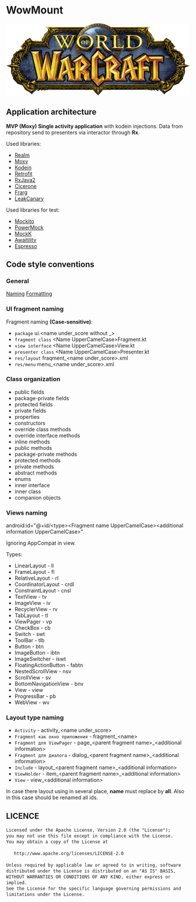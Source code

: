 # WowMount


![logo](./app/src/main/res/drawable-mdpi/drawable_logo.png)


Application architecture
---

**MVP (Moxy) Single activity application** with kodein injections.
Data from repository send to presenters via interactor through **Rx**.

Used libraries:

* [Realm](https://realm.io/)
* [Moxy](https://github.com/Arello-Mobile/Moxy)
* [Kodein](https://kodein.org/di)
* [Retrofit](https://github.com/square/retrofit)
* [RxJava2](https://github.com/ReactiveX/RxJava)
* [Cicerone](https://github.com/terrakok/Cicerone)
* [Frarg](https://github.com/Riningan/Frarg)
* [LeakCanary](https://github.com/square/leakcanary)


Used libraries for test:

* [Mockito](https://github.com/mockito/mockito)
* [PowerMock](https://github.com/powermock/powermock)
* [MockK](https://mockk.io/)
* [Awaitility](https://github.com/awaitility/awaitility)
* [Espresso](https://developer.android.com/training/testing/espresso)


Code style conventions 
---

### General

[Naming](https://kotlinlang.org/docs/reference/coding-conventions.html#naming-rules)
[Formatting](https://kotlinlang.org/docs/reference/coding-conventions.html#formatting)


### UI fragment naming

Fragment naming **(Case-sensitive)**:
* `package` ui.\<name under\_score without \_\> 
* `fragment class` \<Name UpperCamelCase\>Fragment.kt
* `view interface` \<Name UpperCamelCase\>View.kt
* `presenter class` \<Name UpperCamelCase\>Presenter.kt
* `res/layout` fraqment\_\<name under_score\>.xml
* `res/menu` menu\_\<name under_score\>.xml


### Class organization

* public fields
* package-private fields
* protected fields
* private fields
* properties
* constructors
* override class methods
* override interface methods
* inline methods
* public methods
* package-private methods
* protected methods
* private methods
* abstract methods
* enums
* inner interface
* inner class
* companion objects


### Views naming

android:id="@+id/\<type\>\<Fragment name UpperCamelCase\>\<additional information UpperCamelCase\>".

Ignoring AppCompat in view.

Types: 
* LinearLayout - ll
* FrameLayout - fl
* RelativeLayout - rl
* CoordinatorLayout - crdl
* ConstraintLayout - cnsl
* TextView - tv
* ImageView - iv
* RecyclerView - rv
* TabLayout - tl
* ViewPager - vp
* CheckBox - cb
* Switch - swt
* ToolBar - tlb
* Button - btn
* ImageButton - ibtn
* ImageSwitcher - iswt
* FloatingActionButton - fabtn
* NestedScrollView - nsv
* ScrollView - sv
* BottomNavigationView - bnv
* View - view
* ProgressBar - pb
* WebView - wv


### Layout type naming

* `Activity` - activity\_\<name under\_score\>
* `Fragment как окно приложения` - fragment\_\<name\>
* `Fragment для ViewPager` - page\_\<parent fragment name\>\_\<additional information\>
* `Fragment для диалога` - dialog\_\<parent fragment name\>\_\<additional information\>
* `Include` - layout\_\<parent fragment name\>\_\<additional information\>
* `ViewHolder` - item\_\<parent fragment name\>\_\<additional information\>
* `View` - view\_\<additional information\>

In case there layout using in several place, **name** must replace by **all**. Also in this case should be renamed all ids. 


LICENCE
-----

  	Licensed under the Apache License, Version 2.0 (the "License");
	you may not use this file except in compliance with the License.
	You may obtain a copy of the License at
	
	   http://www.apache.org/licenses/LICENSE-2.0
	
	Unless required by applicable law or agreed to in writing, software
	distributed under the License is distributed on an "AS IS" BASIS,
	WITHOUT WARRANTIES OR CONDITIONS OF ANY KIND, either express or implied.
	See the License for the specific language governing permissions and
	limitations under the License.
